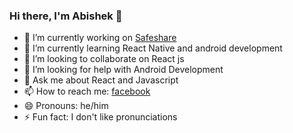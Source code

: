 ### Hi there, I'm Abishek 👋


- 🔭 I’m currently working on [Safeshare](https://github.com/vj-abishek/airdrop)
- 🌱 I’m currently learning React Native and android development
- 👯 I’m looking to collaborate on React js
- 🤔 I’m looking for help with Android Development 
- 💬 Ask me about React and Javascript
- 📫 How to reach me: [facebook](https://www.facebook.com/vj.abishek)
- 😄 Pronouns: he/him
- ⚡ Fun fact: I don't like pronunciations  
